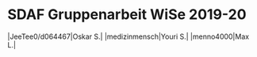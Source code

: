 # SDAF Gruppenarbeit WiSe 2019-20

|JeeTee0/d064467|Oskar S.|
|medizinmensch|Youri S.|
|menno4000|Max L.|
